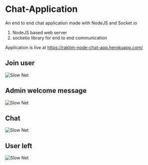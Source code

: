 # Chat-Application
An end to end chat application made with NodeJS and Socket.io

1.  NodeJS based web server
2.  socketio library for end to end communication

Application is live at 
https://raktim-node-chat-app.herokuapp.com/

## Join user
![Slow Net](https://github.com/Rkbp-099/End-to-End-Chat-Web-Application/blob/master/Readme%20images/join.png)

## Admin welcome message
![Slow Net](https://github.com/Rkbp-099/End-to-End-Chat-Web-Application/blob/master/Readme%20images/admin%20welcome.png) 

## Chat 
![Slow Net](https://github.com/Rkbp-099/End-to-End-Chat-Web-Application/blob/master/Readme%20images/chat.png)

## User left
![Slow Net](https://github.com/Rkbp-099/End-to-End-Chat-Web-Application/blob/master/Readme%20images/left.png)
